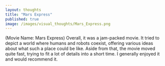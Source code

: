 ```yaml
---
layout: thoughts
title: "Mars Express"
published: true
image: /images/visual_thoughts/Mars_Express.png
---
```


(Movie Name: Mars Express) Overall, it was a jam-packed movie. It tried to depict a world where humans and robots coexist, offering various ideas about what such a place could be like. Aside from that, the movie moved quite fast, trying to fit a lot of details into a short time. I generally enjoyed it and would recommend it.

